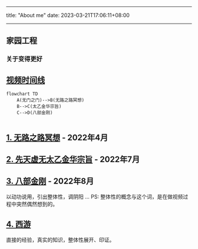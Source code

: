 
---
title: "About me"
date: 2023-03-21T17:06:11+08:00

---


## 家园工程
### 关于变得更好

## [视频时间线](/posts/test/)

```mermaid
flowchart TD
    A(无门之门)-->B(无路之路冥想)
    B-->C(太乙金华宗旨)
    C-->D(八部金刚)
    
```

## [1. 无路之路冥想](https://space.bilibili.com/246314854/channel/seriesdetail?sid=2220369)  - 2022年4月

## [2. 先天虚无太乙金华宗旨](https://space.bilibili.com/246314854/channel/seriesdetail?sid=2463064) - 2022年7月

## [3. 八部金刚](https://space.bilibili.com/246314854/channel/collectiondetail?sid=668132) - 2022年8月
以动功说用，引出整体性，调阴阳 ...
PS: 整体性的概念与这个词，是在做视频过程中突然偶然想到的。

## [4. 西游]()
直接的经验，真实的知识，整体性展开、印证。